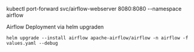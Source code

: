 
kubectl port-forward svc/airflow-webserver 8080:8080 --namespace airflow

Airflow Deployment via helm upgraden 
```
helm upgrade --install airflow apache-airflow/airflow -n airflow -f values.yaml --debug
```
